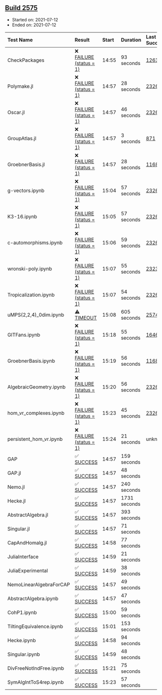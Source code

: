 ## [Build 2575](https://oscarci.mathematik.uni-kl.de/job/oscar-stable/2575/)

* Started on: 2021-07-12
* Ended on: 2021-07-12

| Test Name    | Result | Start | Duration | Last Success | First Failure |
|:-------------|:-------|:------|:---------|:-------------|:--------------|
| CheckPackages | ❌ [FAILURE (status = 1)](https://oscarci.mathematik.uni-kl.de/job/oscar-stable/2575/artifact/logs/build-2575/CheckPackages.log) | 14:55 | 93 seconds | [1263](https://oscarci.mathematik.uni-kl.de/job/oscar-stable/1263/) | [1264](https://oscarci.mathematik.uni-kl.de/job/oscar-stable/1264/) |
| Polymake.jl | ❌ [FAILURE (status = 1)](https://oscarci.mathematik.uni-kl.de/job/oscar-stable/2575/artifact/logs/build-2575/Polymake.jl.log) | 14:57 | 28 seconds | [2326](https://oscarci.mathematik.uni-kl.de/job/oscar-stable/2326/) | [2327](https://oscarci.mathematik.uni-kl.de/job/oscar-stable/2327/) |
| Oscar.jl | ❌ [FAILURE (status = 1)](https://oscarci.mathematik.uni-kl.de/job/oscar-stable/2575/artifact/logs/build-2575/Oscar.jl.log) | 14:57 | 46 seconds | [2326](https://oscarci.mathematik.uni-kl.de/job/oscar-stable/2326/) | [2327](https://oscarci.mathematik.uni-kl.de/job/oscar-stable/2327/) |
| GroupAtlas.jl | ❌ [FAILURE (status = 1)](https://oscarci.mathematik.uni-kl.de/job/oscar-stable/2575/artifact/logs/build-2575/GroupAtlas.jl.log) | 14:57 | 3 seconds | [871](https://oscarci.mathematik.uni-kl.de/job/oscar-stable/871/) | [872](https://oscarci.mathematik.uni-kl.de/job/oscar-stable/872/) |
| GroebnerBasis.jl | ❌ [FAILURE (status = 1)](https://oscarci.mathematik.uni-kl.de/job/oscar-stable/2575/artifact/logs/build-2575/GroebnerBasis.jl.log) | 14:57 | 28 seconds | [1168](https://oscarci.mathematik.uni-kl.de/job/oscar-stable/1168/) | [1169](https://oscarci.mathematik.uni-kl.de/job/oscar-stable/1169/) |
| g-vectors.ipynb | ❌ [FAILURE (status = 1)](https://oscarci.mathematik.uni-kl.de/job/oscar-stable/2575/artifact/logs/build-2575/g-vectors.ipynb.log) | 15:04 | 57 seconds | [2326](https://oscarci.mathematik.uni-kl.de/job/oscar-stable/2326/) | [2327](https://oscarci.mathematik.uni-kl.de/job/oscar-stable/2327/) |
| K3-16.ipynb | ❌ [FAILURE (status = 1)](https://oscarci.mathematik.uni-kl.de/job/oscar-stable/2575/artifact/logs/build-2575/K3-16.ipynb.log) | 15:05 | 57 seconds | [2326](https://oscarci.mathematik.uni-kl.de/job/oscar-stable/2326/) | [2327](https://oscarci.mathematik.uni-kl.de/job/oscar-stable/2327/) |
| c-automorphisms.ipynb | ❌ [FAILURE (status = 1)](https://oscarci.mathematik.uni-kl.de/job/oscar-stable/2575/artifact/logs/build-2575/c-automorphisms.ipynb.log) | 15:06 | 59 seconds | [2326](https://oscarci.mathematik.uni-kl.de/job/oscar-stable/2326/) | [2327](https://oscarci.mathematik.uni-kl.de/job/oscar-stable/2327/) |
| wronski-poly.ipynb | ❌ [FAILURE (status = 1)](https://oscarci.mathematik.uni-kl.de/job/oscar-stable/2575/artifact/logs/build-2575/wronski-poly.ipynb.log) | 15:07 | 55 seconds | [2323](https://oscarci.mathematik.uni-kl.de/job/oscar-stable/2323/) | [2324](https://oscarci.mathematik.uni-kl.de/job/oscar-stable/2324/) |
| Tropicalization.ipynb | ❌ [FAILURE (status = 1)](https://oscarci.mathematik.uni-kl.de/job/oscar-stable/2575/artifact/logs/build-2575/Tropicalization.ipynb.log) | 15:07 | 54 seconds | [2326](https://oscarci.mathematik.uni-kl.de/job/oscar-stable/2326/) | [2327](https://oscarci.mathematik.uni-kl.de/job/oscar-stable/2327/) |
| uMPS(2,2,4)_0dim.ipynb | ⚠ [TIMEOUT](https://oscarci.mathematik.uni-kl.de/job/oscar-stable/2575/artifact/logs/build-2575/uMPS-2-2-4-_0dim.ipynb.log) | 15:08 | 605 seconds | [2574](https://oscarci.mathematik.uni-kl.de/job/oscar-stable/2574/) | [2575](https://oscarci.mathematik.uni-kl.de/job/oscar-stable/2575/) |
| GITFans.ipynb | ❌ [FAILURE (status = 1)](https://oscarci.mathematik.uni-kl.de/job/oscar-stable/2575/artifact/logs/build-2575/GITFans.ipynb.log) | 15:18 | 55 seconds | [1646](https://oscarci.mathematik.uni-kl.de/job/oscar-stable/1646/) | [1647](https://oscarci.mathematik.uni-kl.de/job/oscar-stable/1647/) |
| GroebnerBasis.ipynb | ❌ [FAILURE (status = 1)](https://oscarci.mathematik.uni-kl.de/job/oscar-stable/2575/artifact/logs/build-2575/GroebnerBasis.ipynb.log) | 15:19 | 56 seconds | [1168](https://oscarci.mathematik.uni-kl.de/job/oscar-stable/1168/) | [1169](https://oscarci.mathematik.uni-kl.de/job/oscar-stable/1169/) |
| AlgebraicGeometry.ipynb | ❌ [FAILURE (status = 1)](https://oscarci.mathematik.uni-kl.de/job/oscar-stable/2575/artifact/logs/build-2575/AlgebraicGeometry.ipynb.log) | 15:20 | 56 seconds | [2326](https://oscarci.mathematik.uni-kl.de/job/oscar-stable/2326/) | [2327](https://oscarci.mathematik.uni-kl.de/job/oscar-stable/2327/) |
| hom_vr_complexes.ipynb | ❌ [FAILURE (status = 1)](https://oscarci.mathematik.uni-kl.de/job/oscar-stable/2575/artifact/logs/build-2575/hom_vr_complexes.ipynb.log) | 15:23 | 45 seconds | [2326](https://oscarci.mathematik.uni-kl.de/job/oscar-stable/2326/) | [2327](https://oscarci.mathematik.uni-kl.de/job/oscar-stable/2327/) |
| persistent_hom_vr.ipynb | ❌ [FAILURE (status = 1)](https://oscarci.mathematik.uni-kl.de/job/oscar-stable/2575/artifact/logs/build-2575/persistent_hom_vr.ipynb.log) | 15:24 | 21 seconds | unknown | unknown |
| GAP | ✅ [SUCCESS](https://oscarci.mathematik.uni-kl.de/job/oscar-stable/2575/artifact/logs/build-2575/GAP.log) | 14:57 | 159 seconds |  |  |
| GAP.jl | ✅ [SUCCESS](https://oscarci.mathematik.uni-kl.de/job/oscar-stable/2575/artifact/logs/build-2575/GAP.jl.log) | 14:57 | 48 seconds |  |  |
| Nemo.jl | ✅ [SUCCESS](https://oscarci.mathematik.uni-kl.de/job/oscar-stable/2575/artifact/logs/build-2575/Nemo.jl.log) | 14:57 | 240 seconds |  |  |
| Hecke.jl | ✅ [SUCCESS](https://oscarci.mathematik.uni-kl.de/job/oscar-stable/2575/artifact/logs/build-2575/Hecke.jl.log) | 14:57 | 1731 seconds |  |  |
| AbstractAlgebra.jl | ✅ [SUCCESS](https://oscarci.mathematik.uni-kl.de/job/oscar-stable/2575/artifact/logs/build-2575/AbstractAlgebra.jl.log) | 14:57 | 393 seconds |  |  |
| Singular.jl | ✅ [SUCCESS](https://oscarci.mathematik.uni-kl.de/job/oscar-stable/2575/artifact/logs/build-2575/Singular.jl.log) | 14:57 | 71 seconds |  |  |
| CapAndHomalg.jl | ✅ [SUCCESS](https://oscarci.mathematik.uni-kl.de/job/oscar-stable/2575/artifact/logs/build-2575/CapAndHomalg.jl.log) | 14:58 | 77 seconds |  |  |
| JuliaInterface | ✅ [SUCCESS](https://oscarci.mathematik.uni-kl.de/job/oscar-stable/2575/artifact/logs/build-2575/JuliaInterface.log) | 14:59 | 21 seconds |  |  |
| JuliaExperimental | ✅ [SUCCESS](https://oscarci.mathematik.uni-kl.de/job/oscar-stable/2575/artifact/logs/build-2575/JuliaExperimental.log) | 14:59 | 38 seconds |  |  |
| NemoLinearAlgebraForCAP | ✅ [SUCCESS](https://oscarci.mathematik.uni-kl.de/job/oscar-stable/2575/artifact/logs/build-2575/NemoLinearAlgebraForCAP.log) | 14:57 | 49 seconds |  |  |
| AbstractAlgebra.ipynb | ✅ [SUCCESS](https://oscarci.mathematik.uni-kl.de/job/oscar-stable/2575/artifact/logs/build-2575/AbstractAlgebra.ipynb.log) | 14:57 | 47 seconds |  |  |
| CohP1.ipynb | ✅ [SUCCESS](https://oscarci.mathematik.uni-kl.de/job/oscar-stable/2575/artifact/logs/build-2575/CohP1.ipynb.log) | 15:00 | 59 seconds |  |  |
| TiltingEquivalence.ipynb | ✅ [SUCCESS](https://oscarci.mathematik.uni-kl.de/job/oscar-stable/2575/artifact/logs/build-2575/TiltingEquivalence.ipynb.log) | 15:01 | 153 seconds |  |  |
| Hecke.ipynb | ✅ [SUCCESS](https://oscarci.mathematik.uni-kl.de/job/oscar-stable/2575/artifact/logs/build-2575/Hecke.ipynb.log) | 14:58 | 94 seconds |  |  |
| Singular.ipynb | ✅ [SUCCESS](https://oscarci.mathematik.uni-kl.de/job/oscar-stable/2575/artifact/logs/build-2575/Singular.ipynb.log) | 14:59 | 48 seconds |  |  |
| DivFreeNotIndFree.ipynb | ✅ [SUCCESS](https://oscarci.mathematik.uni-kl.de/job/oscar-stable/2575/artifact/logs/build-2575/DivFreeNotIndFree.ipynb.log) | 15:21 | 75 seconds |  |  |
| SymAlgIntToS4rep.ipynb | ✅ [SUCCESS](https://oscarci.mathematik.uni-kl.de/job/oscar-stable/2575/artifact/logs/build-2575/SymAlgIntToS4rep.ipynb.log) | 15:23 | 57 seconds |  |  |
